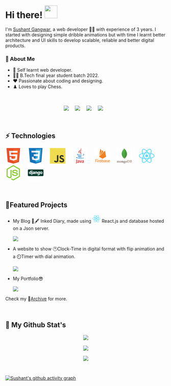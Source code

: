 # Hi there! <img src="https://media.giphy.com/media/hvRJCLFzcasrR4ia7z/giphy.gif" width="40" height="40" />

I'm [Sushant Gangwar](https://www.linkedin.com/in/sushant-gangwar/), a web developer 🧑‍💻 with experience of 3 years. I started with designing simple dribble animations but with time I learnt better architecture and UI skills to develop scalable, reliable and better digital products.

### 👻 About Me
- 🌱 Self learnt web developer.
- 👨‍🎓 B.Tech final year student batch 2022.
- ❤️ Passionate about coding and designing.
- ♟️ Loves to play Chess.

&nbsp; 
<p align="center">
    <a href="https://sushantgangwar.netlify.app/"><img src="https://img.shields.io/badge/PORTFOLIO-57d60d?&style=for-the-badge" /></a>
    &nbsp; &nbsp; 
    <a href="mailto:sushant.gangwar.business@gmail.com?subject=Sushant%20Gangwar"><img src="https://img.shields.io/badge/gmail-%23D14836.svg?&style=for-the-badge&logo=gmail&logoColor=white" /></a>
    &nbsp; &nbsp; 
    <a href="https://twitter.com/sushantgwr"><img src="https://img.shields.io/badge/twitter-%231DA1F2.svg?&style=for-the-badge&logo=twitter&logoColor=white" /></a>
    &nbsp; &nbsp; 
    <a href="https://www.linkedin.com/in/sushant-gangwar/"><img src="https://img.shields.io/badge/linkedin-%230077B5.svg?&style=for-the-badge&logo=linkedin&logoColor=white" /></a>
    &nbsp; &nbsp; 
</p>
&nbsp; 

## ⚡ Technologies

<p align="left">
    <img src="https://raw.githubusercontent.com/devicons/devicon/master/icons/html5/html5-original.svg" alt="HTML5" width="50" height="50"/>
    &nbsp; &nbsp; 
    <img src="https://raw.githubusercontent.com/devicons/devicon/master/icons/css3/css3-original.svg" alt="CSS3" width="50" height="50"/>
    &nbsp; &nbsp; 
    <img src="https://raw.githubusercontent.com/devicons/devicon/master/icons/javascript/javascript-original.svg" alt="Javascript" width="50" height="50"/>
    &nbsp; &nbsp; 
    <img src="https://raw.githubusercontent.com/devicons/devicon/master/icons/java/java-original-wordmark.svg" alt="Java" width="50" height="50"/>
    &nbsp; &nbsp; 
    <img src="https://raw.githubusercontent.com/devicons/devicon/master/icons/firebase/firebase-plain-wordmark.svg" alt="Firebase" width="50" height="50"/>
    &nbsp; &nbsp; 
    <img src="https://raw.githubusercontent.com/devicons/devicon/master/icons/mongodb/mongodb-original-wordmark.svg" alt="Mongodb" width="50" height="50"/>
    &nbsp; &nbsp; 
    <img src="https://raw.githubusercontent.com/devicons/devicon/master/icons/react/react-original.svg" alt="React" width="50" height="50"/>
    &nbsp; &nbsp; 
    <img src="https://raw.githubusercontent.com/devicons/devicon/master/icons/nodejs/nodejs-original.svg" alt="Nodejs" width="50" height="50"/>
    &nbsp; &nbsp; 
    <img src="https://raw.githubusercontent.com/devicons/devicon/master/icons/django/django-original.svg" alt="Django" width="50" height="50"/>
</p>

&nbsp; 

## 📌Featured Projects

- My Blog 📜🖋️ Inked Diary, made using <img src="https://raw.githubusercontent.com/devicons/devicon/master/icons/react/react-original.svg" alt="react" width="25" height="25" /> React.js and database hosted on a Json server.

  <a href="https://github.com/sushantgwr87/Inked-Diary">
    <img align="center" src="https://github-readme-stats.vercel.app/api/pin/?username=sushantgwr87&repo=Inked-Diary&theme=algolia" />
  </a>

- A website to show 🕐Clock-Time in digital format with flip animation and a ⏲️Timer with dial animation.

  <a href="https://github.com/sushantgwr87/Clock-Timer">
    <img align="center" src="https://github-readme-stats.vercel.app/api/pin/?username=sushantgwr87&repo=Clock-Timer&theme=algolia" />
  </a>

- My Portfolio😎

  <a href="https://github.com/sushantgwr87/portfolio">
    <img align="center" src="https://github-readme-stats.vercel.app/api/pin/?username=sushantgwr87&repo=portfolio&theme=algolia" />
  </a>

Check my 📂[Archive](https://github.com/sushantgwr87?tab=repositories) for more.

&nbsp; 

## 🚀 My Github Stat's

<p align="center">
    <img align="center" margin="20px" src="https://github-readme-streak-stats.herokuapp.com/?user=sushantgwr87&fire=00ff6a&theme=algolia" />
</p>

<p align="center">
    <img align="center" margin="20px" src="https://github-readme-stats.vercel.app/api/top-langs/?username=sushantgwr87&layout=compact&height=30&theme=algolia" />
</p>
<p align="center">
  <img align="center" src="https://github-readme-stats.vercel.app/api?username=sushantgwr87&hide_title=true&show_icons=true&include_all_commits=true&count_private=true&line_height=30&theme=algolia" />
</p>

&nbsp; 

[![Sushant's github activity graph](https://activity-graph.herokuapp.com/graph?username=sushantgwr87&theme=react-dark)](https://github.com/sushantgwr87)
